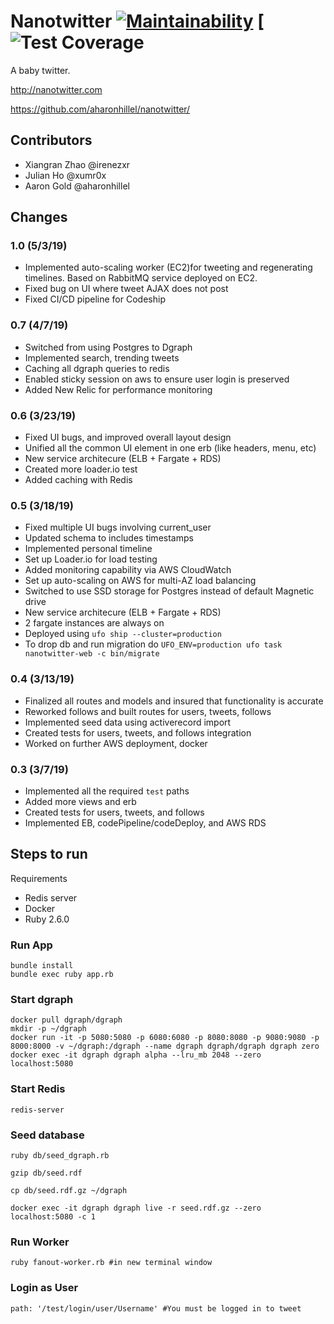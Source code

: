 # Nanotwitter [![Maintainability](https://api.codeclimate.com/v1/badges/a8b178e8fa9a752068f7/maintainability)](https://codeclimate.com/github/aharonhillel/nanotwitter/maintainability) [![Test Coverage](https://api.codeclimate.com/v1/badges/a8b178e8fa9a752068f7/test_coverage)

A baby twitter.

http://nanotwitter.com

https://github.com/aharonhillel/nanotwitter/

## Contributors

- Xiangran Zhao @irenezxr
- Julian Ho @xumr0x
- Aaron Gold @aharonhillel

## Changes

### 1.0 (5/3/19)

- Implemented auto-scaling worker (EC2)for tweeting and regenerating timelines. Based on RabbitMQ service deployed on EC2. 
- Fixed bug on UI where tweet AJAX does not post
- Fixed CI/CD pipeline for Codeship

### 0.7 (4/7/19)

- Switched from using Postgres to Dgraph
- Implemented search, trending tweets
- Caching all dgraph queries to redis
- Enabled sticky session on aws to ensure user login is preserved
- Added New Relic for performance monitoring

### 0.6 (3/23/19)

- Fixed UI bugs, and improved overall layout design
- Unified all the common UI element in one erb (like headers, menu, etc)
- New service architecure (ELB + Fargate + RDS)
- Created more loader.io test
- Added caching with Redis

### 0.5 (3/18/19)

- Fixed multiple UI bugs involving current_user
- Updated schema to includes timestamps
- Implemented personal timeline
- Set up Loader.io for load testing
- Added monitoring capability via AWS CloudWatch
- Set up auto-scaling on AWS for multi-AZ load balancing
- Switched to use SSD storage for Postgres instead of default Magnetic drive
- New service architecure (ELB + Fargate + RDS)
- 2 fargate instances are always on
- Deployed using `ufo ship --cluster=production`
- To drop db and run migration do `UFO_ENV=production ufo task nanotwitter-web -c bin/migrate`

### 0.4 (3/13/19)

- Finalized all routes and models and insured that functionality is accurate
- Reworked follows and built routes for users, tweets, follows
- Implemented seed data using activerecord import
- Created tests for users, tweets, and follows integration
- Worked on further AWS deployment, docker

### 0.3 (3/7/19)

- Implemented all the required `test` paths
- Added more views and erb
- Created tests for users, tweets, and follows
- Implemented EB, codePipeline/codeDeploy, and AWS RDS

## Steps to run

Requirements

- Redis server
- Docker
- Ruby 2.6.0

### Run App

```
bundle install
bundle exec ruby app.rb
```

### Start dgraph
```
docker pull dgraph/dgraph
mkdir -p ~/dgraph
docker run -it -p 5080:5080 -p 6080:6080 -p 8080:8080 -p 9080:9080 -p 8000:8000 -v ~/dgraph:/dgraph --name dgraph dgraph/dgraph dgraph zero
docker exec -it dgraph dgraph alpha --lru_mb 2048 --zero localhost:5080
```

### Start Redis
```
redis-server
```

### Seed database

```
ruby db/seed_dgraph.rb

gzip db/seed.rdf

cp db/seed.rdf.gz ~/dgraph

docker exec -it dgraph dgraph live -r seed.rdf.gz --zero localhost:5080 -c 1
```

### Run Worker

```
ruby fanout-worker.rb #in new terminal window
```


### Login as User

```
path: '/test/login/user/Username' #You must be logged in to tweet
```
